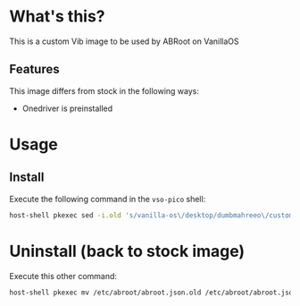 # What's this?
This is a custom Vib image to be used by ABRoot on VanillaOS

## Features
This image differs from stock in the following ways:
- Onedriver is preinstalled

# Usage
## Install

Execute the following command in the `vso-pico` shell:
```bash
host-shell pkexec sed -i.old 's/vanilla-os\/desktop/dumbmahreeo\/custom/g' /etc/abroot/abroot.json
```

# Uninstall (back to stock image)

Execute this other command:
```bash
host-shell pkexec mv /etc/abroot/abroot.json.old /etc/abroot/abroot.json
```
